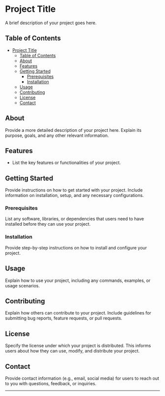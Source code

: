 # Project Title

A brief description of your project goes here.

## Table of Contents

- [Project Title](#project-title)
    - [Table of Contents](#table-of-contents)
    - [About](#about)
    - [Features](#features)
    - [Getting Started](#getting-started)
        - [Prerequisites](#prerequisites)
        - [Installation](#installation)
    - [Usage](#usage)
    - [Contributing](#contributing)
    - [License](#license)
    - [Contact](#contact)

## About

Provide a more detailed description of your project here. Explain its purpose, goals, and any other relevant information.

## Features

- List the key features or functionalities of your project.

## Getting Started

Provide instructions on how to get started with your project. Include information on installation, setup, and any necessary configurations.

### Prerequisites

List any software, libraries, or dependencies that users need to have installed before they can use your project.

### Installation

Provide step-by-step instructions on how to install and configure your project.

## Usage

Explain how to use your project, including any commands, examples, or usage scenarios.

## Contributing

Explain how others can contribute to your project. Include guidelines for submitting bug reports, feature requests, or pull requests.

## License

Specify the license under which your project is distributed. This informs users about how they can use, modify, and distribute your project.

## Contact

Provide contact information (e.g., email, social media) for users to reach out to you with questions, feedback, or inquiries.

---
